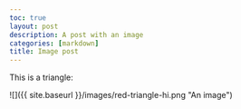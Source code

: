 ```yaml
---
toc: true
layout: post
description: A post with an image
categories: [markdown]
title: Image post
---
```


This is a triangle:

![]({{ site.baseurl }}/images/red-triangle-hi.png "An image")